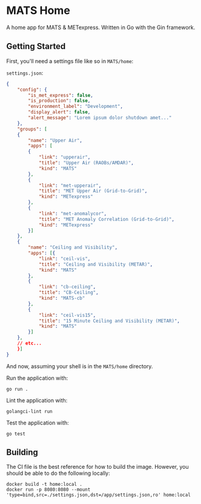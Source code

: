 # MATS Home

A home app for MATS & METexpress. Written in Go with the Gin framework.

## Getting Started

First, you'll need a settings file like so in `MATS/home`:

`settings.json`:

```json
{
    "config": {
        "is_met_express": false,
        "is_production": false,
        "environment_label": "Development",
        "display_alert": false,
        "alert_message": "Lorem ipsum dolor shutdown amet..."
    },
    "groups": [
    {
        "name": "Upper Air",
        "apps": [
        {
            "link": "upperair",
            "title": "Upper Air (RAOBs/AMDAR)",
            "kind": "MATS"
        },
        {
            "link": "met-upperair",
            "title": "MET Upper Air (Grid-to-Grid)",
            "kind": "METexpress"
        },
        {
            "link": "met-anomalycor",
            "title": "MET Anomaly Correlation (Grid-to-Grid)",
            "kind": "METexpress"
        }]
    },
    {
        "name": "Ceiling and Visibility",
        "apps": [{
            "link": "ceil-vis",
            "title": "Ceiling and Visibility (METAR)",
            "kind": "MATS"
        },
        {
            "link": "cb-ceiling",
            "title": "CB-Ceiling",
            "kind": "MATS-cb"
        },
        {
            "link": "ceil-vis15",
            "title": "15 Minute Ceiling and Visibility (METAR)",
            "kind": "MATS"
        }]
    },
    // etc...
    }]
}
```

And now, assuming your shell is in the `MATS/home` directory.

Run the application with:

```console
go run .
```

Lint the application with:

```console
golangci-lint run
```

Test the application with:

```console
go test
```

## Building

The CI file is the best reference for how to build the image. However, you should be able to do the following locally:

```console
docker build -t home:local .
docker run -p 8080:8080 --mount 'type=bind,src=./settings.json,dst=/app/settings.json,ro' home:local
```
